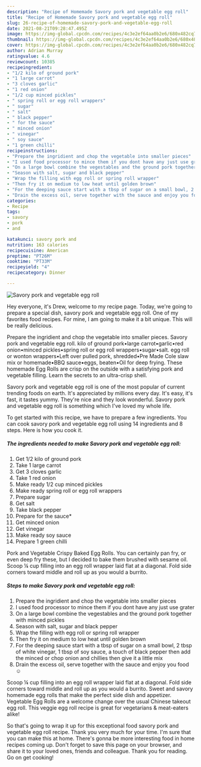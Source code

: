```yaml
---
description: "Recipe of Homemade Savory pork and vegetable egg roll"
title: "Recipe of Homemade Savory pork and vegetable egg roll"
slug: 26-recipe-of-homemade-savory-pork-and-vegetable-egg-roll
date: 2021-08-21T09:28:47.495Z
image: https://img-global.cpcdn.com/recipes/4c3e2ef64aa0b2e6/680x482cq70/savory-pork-and-vegetable-egg-roll-recipe-main-photo.jpg
thumbnail: https://img-global.cpcdn.com/recipes/4c3e2ef64aa0b2e6/680x482cq70/savory-pork-and-vegetable-egg-roll-recipe-main-photo.jpg
cover: https://img-global.cpcdn.com/recipes/4c3e2ef64aa0b2e6/680x482cq70/savory-pork-and-vegetable-egg-roll-recipe-main-photo.jpg
author: Adrian Murray
ratingvalue: 4.6
reviewcount: 10385
recipeingredient:
- "1/2 kilo of ground pork"
- "1 large carrot"
- "3 cloves garlic"
- "1 red onion"
- "1/2 cup minced pickles"
- " spring roll or egg roll wrappers"
- " sugar"
- " salt"
- " black pepper"
- " for the sauce"
- " minced onion"
- " vinegar"
- " soy sauce"
- "1 green chilli"
recipeinstructions:
- "Prepare the ingridient and chop the vegetable into smaller pieces"
- "I used food processor to mince them if you dont have any just use grater"
- "On a large bowl combine the vegestables and the ground pork together with minced pickles"
- "Season with salt, sugar and black pepper"
- "Wrap the filling with egg roll or spring roll wrapper"
- "Then fry it on medium to low heat until golden brown"
- "For the deeping sauce start with a tbsp of sugar on a small bowl, 2 tbsp of white vinegar, 1 tbsp of soy sauce, a touch of black pepper then add the minced or chop onion and chillies then give it a little mix"
- "Drain the excess oil, serve together with the sauce and enjoy you food ☺"
categories:
- Recipe
tags:
- savory
- pork
- and

katakunci: savory pork and 
nutrition: 163 calories
recipecuisine: American
preptime: "PT26M"
cooktime: "PT33M"
recipeyield: "4"
recipecategory: Dinner

---
```



![Savory pork and vegetable egg roll](https://img-global.cpcdn.com/recipes/4c3e2ef64aa0b2e6/680x482cq70/savory-pork-and-vegetable-egg-roll-recipe-main-photo.jpg)

Hey everyone, it's Drew, welcome to my recipe page. Today, we're going to prepare a special dish, savory pork and vegetable egg roll. One of my favorites food recipes. For mine, I am going to make it a bit unique. This will be really delicious.

Prepare the ingridient and chop the vegetable into smaller pieces. Savory pork and vegetable egg roll. kilo of ground pork•large carrot•garlic•red onion•minced pickles•spring roll or egg roll wrappers•sugar•salt. egg roll or wonton wrappers•Left over pulled pork, shredded•Pre Made Cole slaw mix or homemade•BBQ sauce•eggs, beaten•Oil for deep frying. These homemade Egg Rolls are crisp on the outside with a satisfying pork and vegetable filling. Learn the secrets to an ultra-crisp shell.

Savory pork and vegetable egg roll is one of the most popular of current trending foods on earth. It's appreciated by millions every day. It's easy, it's fast, it tastes yummy. They're nice and they look wonderful. Savory pork and vegetable egg roll is something which I've loved my whole life.


To get started with this recipe, we have to prepare a few ingredients. You can cook savory pork and vegetable egg roll using 14 ingredients and 8 steps. Here is how you cook it.

<!--inarticleads1-->

##### The ingredients needed to make Savory pork and vegetable egg roll:

1. Get 1/2 kilo of ground pork
1. Take 1 large carrot
1. Get 3 cloves garlic
1. Take 1 red onion
1. Make ready 1/2 cup minced pickles
1. Make ready  spring roll or egg roll wrappers
1. Prepare  sugar
1. Get  salt
1. Take  black pepper
1. Prepare  for the sauce*
1. Get  minced onion
1. Get  vinegar
1. Make ready  soy sauce
1. Prepare 1 green chilli


Pork and Vegetable Crispy Baked Egg Rolls. You can certainly pan fry, or even deep fry these, but I decided to bake them brushed with sesame oil. Scoop ¼ cup filling into an egg roll wrapper laid flat at a diagonal. Fold side corners toward middle and roll up as you would a burrito. 

<!--inarticleads2-->

##### Steps to make Savory pork and vegetable egg roll:

1. Prepare the ingridient and chop the vegetable into smaller pieces
1. I used food processor to mince them if you dont have any just use grater
1. On a large bowl combine the vegestables and the ground pork together with minced pickles
1. Season with salt, sugar and black pepper
1. Wrap the filling with egg roll or spring roll wrapper
1. Then fry it on medium to low heat until golden brown
1. For the deeping sauce start with a tbsp of sugar on a small bowl, 2 tbsp of white vinegar, 1 tbsp of soy sauce, a touch of black pepper then add the minced or chop onion and chillies then give it a little mix
1. Drain the excess oil, serve together with the sauce and enjoy you food ☺


Scoop ¼ cup filling into an egg roll wrapper laid flat at a diagonal. Fold side corners toward middle and roll up as you would a burrito. Sweet and savory homemade egg rolls that make the perfect side dish and appetizer. Vegetable Egg Rolls are a welcome change over the usual Chinese takeout egg roll. This veggie egg roll recipe is great for vegetarians &amp; meat-eaters alike! 

So that's going to wrap it up for this exceptional food savory pork and vegetable egg roll recipe. Thank you very much for your time. I'm sure that you can make this at home. There's gonna be more interesting food in home recipes coming up. Don't forget to save this page on your browser, and share it to your loved ones, friends and colleague. Thank you for reading. Go on get cooking!
